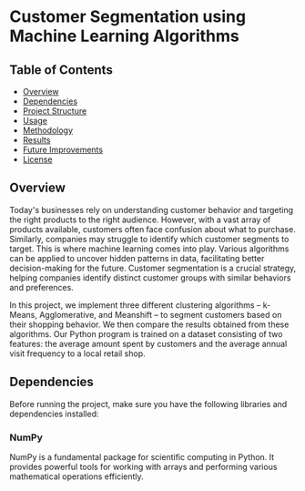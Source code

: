 # Customer Segmentation using Machine Learning Algorithms

## Table of Contents
- [Overview](#overview)
- [Dependencies](#dependencies)
- [Project Structure](#project-structure)
- [Usage](#usage)
- [Methodology](#methodology)
- [Results](#results)
- [Future Improvements](#future-improvements)
- [License](#license)

## Overview

Today's businesses rely on understanding customer behavior and targeting the right products to the right audience. However, with a vast array of products available, customers often face confusion about what to purchase. Similarly, companies may struggle to identify which customer segments to target. This is where machine learning comes into play. Various algorithms can be applied to uncover hidden patterns in data, facilitating better decision-making for the future. Customer segmentation is a crucial strategy, helping companies identify distinct customer groups with similar behaviors and preferences.

In this project, we implement three different clustering algorithms – k-Means, Agglomerative, and Meanshift – to segment customers based on their shopping behavior. We then compare the results obtained from these algorithms. Our Python program is trained on a dataset consisting of two features: the average amount spent by customers and the average annual visit frequency to a local retail shop.

## Dependencies

Before running the project, make sure you have the following libraries and dependencies installed:

### NumPy

NumPy is a fundamental package for scientific computing in Python. It provides powerful tools for working with arrays and performing various mathematical operations efficiently.


